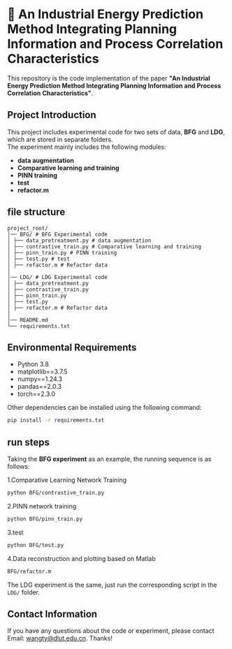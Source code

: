 # 🔬 An Industrial Energy Prediction Method Integrating Planning Information and Process Correlation Characteristics
This repository is the code implementation of the paper **"An Industrial Energy Prediction Method Integrating Planning Information and Process Correlation Characteristics"**.
## Project Introduction
This project includes experimental code for two sets of data, **BFG** and **LDG**, which are stored in separate folders.   
The experiment mainly includes the following modules:
- **data augmentation**  
- **Comparative learning and training**  
- **PINN training**  
- **test**  
- **refactor.m**  

## file structure
```plaintext
project_root/
│── BFG/ # BFG Experimental code
│ ├── data_pretreatment.py # data augmentation
│ ├── contrastive_train.py # Comparative learning and training
│ ├── pinn_train.py # PINN training
│ ├── test.py # test
│ ├── refactor.m # Refactor data
│
│── LDG/ # LDG Experimental code
│ ├── data_pretreatment.py
│ ├── contrastive_train.py
│ ├── pinn_train.py
│ ├── test.py
│ ├── refactor.m # Refactor data
│
│── README.md
└── requirements.txt
```

## Environmental Requirements
- Python 3.8
- matplotlib==3.7.5
- numpy==1.24.3
- pandas==2.0.3
- torch==2.3.0

Other dependencies can be installed using the following command:
```bash
pip install -r requirements.txt
```

## run steps
Taking the  **BFG experiment** as an example, the running sequence is as follows:

1.Comparative Learning Network Training
```bash
python BFG/contrastive_train.py
```
2.PINN network training
```bash
python BFG/pinn_train.py
```
3.test
```bash
python BFG/test.py
```
4.Data reconstruction and plotting based on Matlab
```bash
BFG/refactor.m
```

The LDG experiment is the same, just run the corresponding script in the ```LDG/``` folder.

## Contact Information
If you have any questions about the code or experiment, please contact
Email:  wangty@dlut.edu.cn. Thanks!
